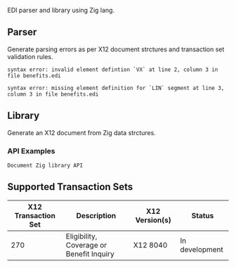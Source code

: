 EDI parser and library using Zig lang.

## Parser
Generate parsing errors as per X12 document strctures and transaction set validation rules.
```
syntax error: invalid element defintion `VX` at line 2, column 3 in file benefits.edi
```

```
syntax error: missing element definition for `LIN` segment at line 3, column 3 in file benefits.edi
```
  
## Library 
Generate an X12 document from Zig data strctures.

### API Examples 
```
Document Zig library API
```


## Supported Transaction Sets

|X12 Transaction Set| Description| X12 Version(s)|Status|
|-------------------|------------|---------------|------|
|270 |Eligibility, Coverage or Benefit Inquiry| X12 8040|In development|

